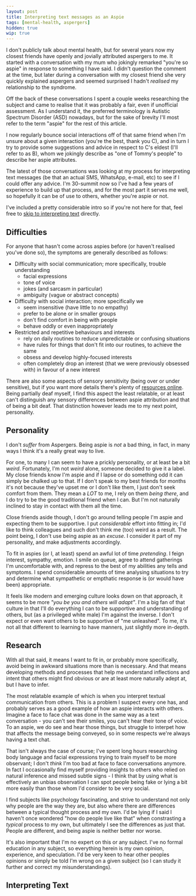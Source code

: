 ```yaml
---
layout: post
title: Interpreting text messages as an Aspie
tags: [mental-health, aspergers]
hidden: true
wip: true
---
```


I don't publicly talk about mental health, but for several years now my closest friends have openly and jovially attributed aspergers to me. It started with a conversation with my mum who jokingly remarked "you're so aspie" in response to something I have said. I didn't question the comment at the time, but later during a conversation with my closest friend she very quickly explained aspergers and seemed surprised I hadn't *realised* my relationship to the syndrome. 

Off the back of these conversations I spent a couple weeks researching the subject and came to realise that it was probably a fair, even if unofficial assessment. As I understand it, the preferred terminology is Autistic Spectrum Disorder (ASD) nowadays, but for the sake of brevity I'll most refer to the term "aspie" for the rest of this article.

I now regularly bounce social interactions off of that same friend when I'm unsure about a given interaction (you're the best, thank you C), and in turn I try to provide some suggestions and advice in respect to C's eldest (I'll refer to as B), whom we jokingly describe as "one of Tommy's people" to describe her aspie attributes.

The latest of those conversations was looking at my process for interpreting text messages (be that an actual SMS, WhatsApp, e-mail, etc) to see if I could offer any advice. I'm 30-summit now so I've had a few years of experience to build up that process, and for the most part it serves me well, so hopefully it can be of use to others, whether you're aspie or not.

I've included a pretty considerable intro so if you're not here for that, feel free to [skip to interpreting text](#interpreting-text) directly.

## Difficulties

For anyone that hasn't come across aspies before (or haven't realised you've done so), the symptoms are generally described as follows:

- Difficulty with social communication; more specifically, trouble understanding
   - facial expressions
   - tone of voice
   - jokes (and sarcasm in particular)
   - ambiguity (vague or abstract concepts)
- Difficulty with social interaction; more specifically we
   - seem insensitive (have little to no empathy)
   - prefer to be alone or in smaller groups
   - don't find comfort in being with people
   - behave oddly or even inappropriately
- Restricted and repetitive behaviours and interests
   - rely on daily routines to reduce unpredictable or confusing situations
   - have rules for things that don't fit into our routines, to achieve the same
   - obsess and develop highly-focused interests
   - often completely drop an interest (that we were previously obsessed with) in favour of a new interest

There are also some aspects of sensory sensitivity (being over or under sensitive), but if you want more details there's plenty of [resources online](https://www.autism.org.uk/about/what-is/asperger.aspx). Being partially deaf myself, I find this aspect the least relatable, or at least can't distinguish any sensory differences between aspie attribution and that of being a bit deaf. That distinction however leads me to my next point, personality.

## Personality

I don't *suffer* from Aspergers. Being aspie is *not* a bad thing, in fact, in many ways I think it's a really great way to live.

For one, to many I can seem to have a prickly personality, or at least be a bit *weird*. Fortunately, I'm not *weird* alone, someone decided to give it a label. My close friends know I'm aspie and if I lapse or do something odd it can simply be chalked up to that. If I don't speak to my best friends for months it's not because they've upset me or I don't like them, I just don't seek comfort from them. They mean a *LOT* to me, I rely on them *being there*, and I do try to be the good traditional friend when I can. But I'm not naturally inclined to stay in contact with them all the time.

Close friends aside though, I don't go around telling people I'm aspie and expecting them to be supportive. I put *considerable* effort into fitting in; I'd like to think colleagues and such don't think me (too) weird as a result. The point being, I don't use being aspie as an *excuse*. I consider it part of my personality, and make adjustments accordingly.

To fit in aspies (or I, at least) spend an awful lot of time *pretending*. I feign interest, sympathy, emotion. I smile on queue, agree to attend gatherings I'm uncomfortable with, and repress to the best of my abilities any tells and symptoms. I spend considerable amounts of time analysing situations to try and determine what sympathetic or empthatic response is (or would have been) appropriate. 

It feels like modern and emerging culture looks down on that approach, it seems to be more *"you be you and others will adapt"*. I'm a big fan of that culture in that I'll do everything I can to be supportive and understanding of others, but (as a privileged white male) I'm against the inverse. I don't expect or even want others to be supportive of "me unleashed". To me, it's not all that different to learning to have manners, just slightly more in-depth.

## Research

With all that said, it means I want to fit in, or probably more specifically, avoid being in awkward situations more than is necessary. And that means developing methods and processes that help me understand inflections and intent that others might find obvious or are at least more naturally adept at, but I have to infer.

The most relatable example of which is when you interpret textual communication from others. This is a problem I suspect every one has, and probably serves as a good example of how an aspie interacts with others. Imagine a face to face chat was done in the same way as a text conversation - you can't see their smiles, you can't hear their tone of voice. To an aspie, we do see and hear those things, but struggle to interpet how that affects the message being conveyed, so in some respects we're always having a text chat.

That isn't always the case of course; I've spent long hours researching body language and facial expressions trying to train myself to be more observant; I don't *think* I'm too bad at face to face conversations anymore. In fact I occasionally find myself providing insights to others who relied on natural inference and missed subtle signs - I think that by using what is effectively an unbias observation I can spot people being fake or lying a bit more easily than those whom I'd consider to be very social.

I find subjects like psychology fascinating, and strive to understand not only why people are the way they are, but also where there are differences between a typical thought process and my own. I'd be lying if I said I haven't once wondered "how do people live like that" when constrasting a *typical* process to my own, but ultimately I see the differences as just that. People are different, and being aspie is neither better nor worse.

It's also important that I'm no expert on this or any subject. I've no formal education in any subject, so everything herein is my own opinion, experience, and speculation. I'd be very keen to hear other peoples opinions or simply be told I'm wrong on a given subject (so I can study it further and correct my misunderstandings).

## Interpreting Text

